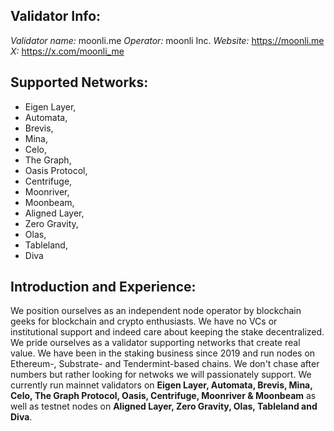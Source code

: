 ## Validator Info:

_Validator name:_ moonli.me
_Operator:_ moonli Inc.
_Website:_ https://moonli.me
_X:_ https://x.com/moonli_me

## Supported Networks:

- Eigen Layer,
- Automata,
- Brevis,
- Mina,
- Celo,
- The Graph,
- Oasis Protocol,
- Centrifuge,
- Moonriver,
- Moonbeam,
- Aligned Layer,
- Zero Gravity,
- Olas,
- Tableland,
- Diva

## Introduction and Experience:

We position ourselves as an independent node operator by blockchain geeks for blockchain and crypto enthusiasts. We have no VCs or institutional support and indeed care about keeping the stake decentralized. We pride ourselves as a validator supporting networks that create real value. We have been in the staking business since 2019 and run nodes on Ethereum-, Substrate- and Tendermint-based chains. We don't chase after numbers but rather looking for netwoks we will passionately support. We currently run mainnet validators on **Eigen Layer, Automata, Brevis, Mina, Celo, The Graph Protocol, Oasis, Centrifuge, Moonriver & Moonbeam** as well as testnet nodes on **Aligned Layer, Zero Gravity, Olas, Tableland and Diva**.
